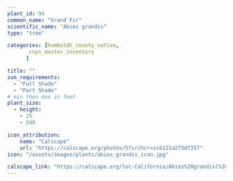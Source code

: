 ```yaml
---
plant_id: 94
common_name: "Grand Fir"
scientific_name: "Abies grandis"
type: "tree"

categories: [humboldt_county_native,
       cnps_master_inventory
      ]

title: ""
sun_requirements:
  - "Full Shade"
  - "Part Shade"
# min then max in feet
plant_size:
  - height: 
    - 25
    - 240

icon_attribution: 
    name: "Calscape"
    url: "https://calscape.org/photos/5?srchcr=sc6221a275d7357" 
icon: "/assets/images/plants/abies_grandis_icon.jpg" 

calscape_link: "https://calscape.org/loc-California/Abies%20grandis(%20)"
---
```

